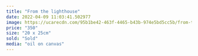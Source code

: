 ```yaml
---
title: "From the lighthouse"
date: 2022-04-09 11:03:41.502977
image: https://ucarecdn.com/95b1be42-463f-4465-b43b-974e5bd5cc5b/from-the-lighthouse.jpg
price: "350"
size: "20 x 25cm"
sold: "Sold"
media: "oil on canvas"
---
```


